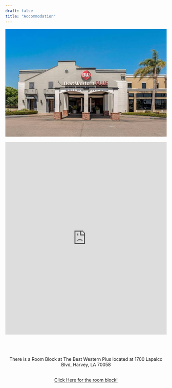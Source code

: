 ```yaml
---
draft: false
title: "Accommodation"
---
```


<div style="text-align: center;">

![](weddinghotel.jpg)

<div style="width: 100%"><iframe scrolling="no" marginheight="0" marginwidth="0" src="https://maps.google.com/maps?width=100%25&amp;height=600&amp;hl=en&amp;q=1700%20Lapalco%20Blvd,%20Harvey,%20LA%2070058+(Best%20Western%20Plus%20Westbank)&amp;t=&amp;z=16&amp;ie=UTF8&amp;iwloc=B&amp;output=embed" width="100%" height="600" frameborder="0"><a href="https://www.gps.ie/">gps systems</a></iframe></div>
<br>
<br>
<br>

There is a Room Block at The Best Western Plus located at 1700 Lapalco Blvd, Harvey, LA 70058
<br>
<br>

[Click Here for the room block!](https://www.bestwestern.com/en_US/book/hotel-rooms.19045.html?groupId=W50XF2S9)
<br>
<br>

</p>

</div>